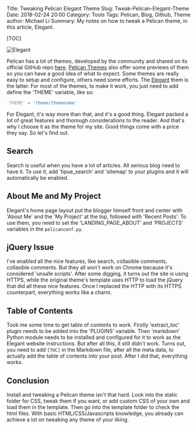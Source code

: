 Title: Tweaking Pelican Elegant Theme
Slug: Tweak-Pelican-Elegant-Theme
Date: 2018-02-24 20:00
Category: Tools
Tags: Pelican, Blog, Github, Theme
author: Michael Li
Summary: My notes on how to tweak a Pelican theme, in this article, Elegant.

[TOC]

![Elegant]({static}/images/Elegant.png)

Pelican has a lot of themes, developed by the community and shared on its official GitHub repo [here](https://github.com/getpelican/pelican-themes). [Pelican Themes](http://www.pelicanthemes.com/) also offer some previews of them so you can have a good idea of what to expect. 
Some themes are really easy to setup and configure, others need some efforts. The [Elegant](http://oncrashreboot.com/elegant-best-pelican-theme-features) them is the latter. For most of the themes, to make it work, you just need to add define the 'THEME' variable, like so:
```python
'THEME' = 'theme/themename'
```
For Elegant, it's way more than that, and it's a good thing. Elegant packed a lot of great features and thorough considerations to the reader. And that's why I choose it as the theme for my site. Good things come with a price they say. So let's find out. 

Search
-----
Search is useful when you have a lot of articles. All serious blog need to have it. To use it, add 'tipue_search' and 'sitemap' to your plugins and it will automatically be enabled. 

About Me and My Project
-----
Elegant's home page layout put the blogger himself front and center with 'About Me' and the 'My Project' at the top, followed with 'Recent Posts'. To use them, you need to set the 'LANDING_PAGE_ABOUT' and 'PROJECTS' variables in the ``pelicanconf.py``. 

jQuery Issue
-----
I've enabled all the nice features, like search, collasible comments, collasible comments. But they all won't work on Chrome because it's considered 'unsafe scripts'. After some digging, it turns out the site is using HTTPS, while the original theme's template uses HTTP to load the jQuery that did all these nice features. Once I replaced the HTTP with its HTTPS counterpart, everything works like a charm. 

Table of Contents
-----
Took me some time to get table of contents to work. Firstly 'extract_toc' plugin needs to be added into the 'PLUGINS' variable. Then 'markdown' Python module needs to be installed and configured for it to work as the Elegant website instructions. But after all this, it still didn't work. Turns out, you need to add ``[TOC]`` in the Markdown file, after all the meta data, to actually add the table of contents into your post. After I did that, everything works. 

Conclusion
-----
Install and tweaking a Pelican theme isn't that hard. Look into the static folder for CSS, tweak them if you want, or add custom CSS of your own and load them in the template. Then go into the template folder to check the html files. With basic HTML/CSS/Javascripts knowledge, you already can achieve a lot on tweaking any theme of your liking. 